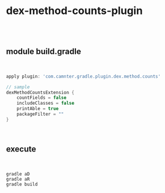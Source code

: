 # dex-method-counts-plugin

<br>
<br>

## module build.gradle
 
<br>
    
```gradle
apply plugin: 'com.camnter.gradle.plugin.dex.method.counts'

// sample
dexMethodCountsExtension {
    countFields = false
    includeClasses = false
    printAble = true
    packageFilter = ""
}
```

<br>

## execute

<br>
    
```shell
gradle aD
gradle aR
gradle build
```

<br>
